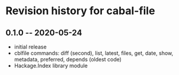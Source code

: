 # Revision history for cabal-file

## 0.1.0 -- 2020-05-24

- initial release
- cblfile commands: diff (second), list, latest, files, get, date, show,
                    metadata, preferred, depends (oldest code)
- Hackage.Index library module
